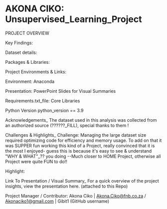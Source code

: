 # AKONA CIKO: Unsupervised_Learning_Project

PROJECT OVERVIEW


Key Findings:

Dataset details:

Packages & Libraries:

Project Environments & Links:

Environment: Anaconda

Presentation: PowerPoint Slides for Visual Summaries

Requirements.txt_file:
Core Libraries

Python Version
python_version == 3.9

Acknowledgements_
The dataset used in this analysis was collected from an authorized source (??????_FILL), special thanks to them !

Challenges & Highlights_
Challenge: Managing the large dataset size required optimizing code for efficiency and memory usage. To add on that it was SUPPER fun working this kind of a Project, really convinced that it is the most I enjoyed- guess this is because it's easy to see & understand "WHY & WHAT"_?? you doing --Much closer to HOME Project, otherwise all Project were quite FUN to do!!

Highlight: 

Link To Presentation / Visual Summary_
For a quick overview of the project insights, view the presentation here. (attached to this Repo)

Project Manager / Contributor:
Akona Ciko | Akona.Ciko@fnb.co.za / Akonaciko1@gmail.com | Gibit1 (GitHub username)
